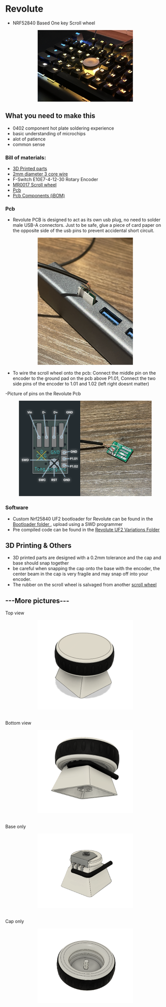 # Revolute
- NRF52840 Based One key Scroll wheel
<p align="center"><img src="./Misc/Pictures/Revolute-On_Keyboard.png" width="300px"></p>

## What you need to make this

- 0402 component hot plate soldering experience
- basic understanding of microchips 
- alot of patience
- common sense


### Bill of materials: 
- <a href = "./3D Prints"> 3D Printed parts </a>
- <a href = "./Misc/Pictures/Revolute-Wire.png"> 2mm diameter 3 core wire </a>
- F-Switch E10E7-4-12-30 Rotary Encoder
- <a href = "./Misc/Pictures/Scrollwheel.JPG"> MR0017 Scroll wheel </a>
- <a href = "./Hardware"> Pcb </a>
- <a href = "./Hardware/bom/ibom.html"> Pcb Components (iBOM) </a>


### Pcb 
- Revolute PCB is designed to act as its own usb plug, no need to solder male USB-A connectors. Just to be safe, glue a piece of card paper on the opposite side of the usb pins to prevent accidental short circuit.
<p align="center"><img src="./Misc/Pictures/Revolute-PCB_plugged_In2.png" width="300px"></p>

- To wire the scroll wheel onto the pcb: Connect the middle pin on the encoder to the ground pad on the pcb above P1.01, Connect the two side pins of the encoder to 1.01 and 1.02 (left right doesnt matter)

-Picture of pins on the Revolute Pcb
<p align="center"><img src="./Misc/Pictures/Revolute-Pins.png" height="300px"><img src="./Misc/Pictures/Revolute-PCB.png" height="300px"></p>

### Software
- Custom Nrf25840 UF2 bootloader for Revolute can be found in the <a href = "./Bootloader"> Bootloader folder </a>, upload using a SWD programmer
- Pre compiled code can be found in the <a href = "./Revolute UF2 Variations"> Revolute UF2 Variations Folder </a> 

## 3D Printing & Others
- 3D printed parts are designed with a 0.2mm tolerance and the cap and base should snap together
- be careful when snapping the cap onto the base with the encoder, the center beam in the cap is very fragile and may snap off into your encoder.
- The rubber on the scroll wheel is salvaged from another <a href = "./Misc/Pictures/Scrollwheel.JPG"> scroll wheel </a>



## ---More pictures---
Top view
<p align="center"><img src="./Misc/Pictures/Revolute-Full_3D_2.PNG" width="300px"></p>
</br>
Bottom view
<p align="center"><img src="./Misc/Pictures/Revolute-Full_3D.PNG" width="300px"></p>
</br>
Base only
<p align="center"><img src="./Misc/Pictures/Revolute-Base_3D.PNG" width="300px"></p>
</br>
Cap only
<p align="center"><img src="./Misc/Pictures/Revolute-Cap_3D.PNG" width="300px"></p>
</br>



